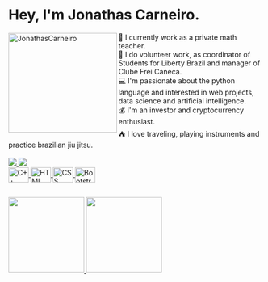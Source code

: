 # Hey, I'm Jonathas Carneiro.

<img align="left" height="197em" width="215em" alt="JonathasCarneiro" src="https://i.giphy.com/media/dWesBcTLavkZuG35MI/giphy.webp">
👔 I currently work as a private math teacher. <br>
💼 I do volunteer work, as coordinator of Students for Liberty Brazil and manager of Clube Frei Caneca. <br>
💻 I'm passionate about the python language and interested in web projects, data science and artificial intelligence. <br>
💰 I'm an investor and cryptocurrency enthusiast. <br>
⛺ I love traveling, playing instruments and practice brazilian jiu jitsu. <br> <br>

<div>
    <a href="https://www.linkedin.com/in/sahtcarneiro" target="_blank"> <img src="https://img.shields.io/badge/LinkedIn-0077B5?style=for-the-badge&logo=linkedin&logoColor=white"> </a>
    <a href="https://www.instagram.com/sahtcarneiro/" target="_blank"> <img src="https://img.shields.io/badge/Instagram-E4405F?style=for-the-badge&logo=instagram&logoColor=white">
</div>
  
<div>
    <img align="center" height="30" width="40" alt="C++" src="https://cdn.jsdelivr.net/gh/devicons/devicon/icons/cplusplus/cplusplus-original.svg">
    <img align="center" height="30" width="40" alt="HTML" src="https://cdn.jsdelivr.net/gh/devicons/devicon/icons/html5/html5-original.svg">
    <img align="center" height="30" width="40" alt="CSS" src="https://cdn.jsdelivr.net/gh/devicons/devicon/icons/css3/css3-original.svg">
    <img align="center" height="30" width="40" alt="Bootstrap" src="https://cdn.jsdelivr.net/gh/devicons/devicon/icons/bootstrap/bootstrap-original.svg">
</div>  

##

<div>
  <a href="https://github.com/sahtcarneiro">
  <img height="150em"  src="https://github-readme-stats.vercel.app/api?username=sahtcarneiro&show_icons=true&theme=vue-dark">
  <img height="150em"  src="https://github-readme-stats.vercel.app/api/top-langs/?username=sahtcarneiro&layout=compact&theme=vue-dark"
</div>

##
